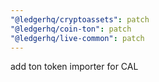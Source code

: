 ```yaml
---
"@ledgerhq/cryptoassets": patch
"@ledgerhq/coin-ton": patch
"@ledgerhq/live-common": patch
---
```


add ton token importer for CAL
